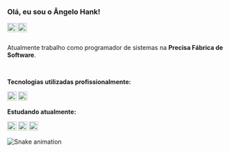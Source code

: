   ### Olá, eu sou o Ângelo Hank!
  
  <a href="https://intagram.com/angelohank">
    <img src="http://mairacuryteam.com.br/wp-content/uploads/2019/05/logo-instagram-png-fundo-transparente13-1.png" width="21px" align="left" alt="instagram | angelo hank">
  </a>
  <a href="https://twitter.com/angeloohank">
    <img src="https://logodownload.org/wp-content/uploads/2014/09/twitter-logo-6.png" width="21px" align="left" alt="twitter | angelo hank">
  </a>
  <br>
  <br>

<p>
  Atualmente trabalho como programador de sistemas na <strong>Precisa Fábrica de Software</strong>.
</p>

<br>

**Tecnologias utilizadas profissionalmente:**
  
  <code><img height="21" src="https://www.embarcadero.com/images/logos/logo-page/Delphi_FINAL_ICONS_1024.png"></code>
  <code><img height="21" src="https://upload.wikimedia.org/wikipedia/commons/thumb/8/8e/Firebird_logo.svg/2048px-Firebird_logo.svg.png"></code>

**Estudando atualmente:**

  <code><img height="21" src="https://upload.wikimedia.org/wikipedia/commons/thumb/9/99/Unofficial_JavaScript_logo_2.svg/480px-Unofficial_JavaScript_logo_2.svg.png"></code>
  <code><img height="21" src="https://logodownload.org/wp-content/uploads/2016/10/html5-logo-10.png"></code>
  <code><img height="21" src="https://logodownload.org/wp-content/uploads/2017/04/java-logo-11.png"></code>


![Snake animation](https://github.com/littleMen21/littleMen21/blob/output/github-contribution-grid-snake.svg)
